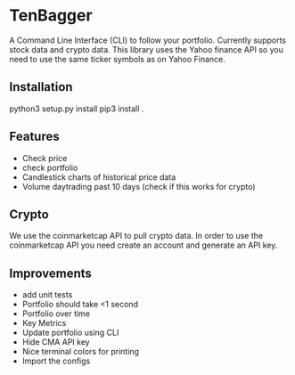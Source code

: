# TenBagger
A Command Line Interface (CLI) to follow your portfolio. Currently supports stock data and crypto data. This library uses the Yahoo finance API so you need to use the same ticker symbols as on Yahoo Finance.

## Installation
python3 setup.py install
pip3 install .

## Features
- Check price
- check portfolio
- Candlestick charts of historical price data
- Volume daytrading past 10 days (check if this works for crypto)

## Crypto 
We use the coinmarketcap API to pull crypto data. In order to use the 
coinmarketcap API you need create an account and generate an API key.

## Improvements
- add unit tests
- Portfolio should take <1 second
- Portfolio over time
- Key Metrics
- Update portfolio using CLI
- Hide CMA API key 
- Nice terminal colors for printing
- Import the configs


